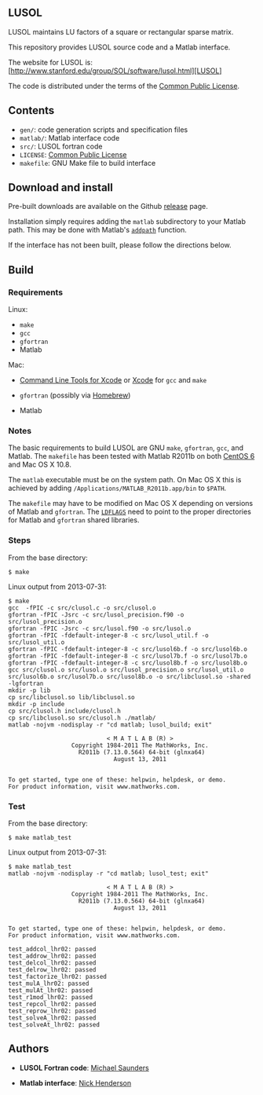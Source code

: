 ## LUSOL

LUSOL maintains LU factors of a square or rectangular sparse matrix.

This repository provides LUSOL source code and a Matlab interface.

The website for LUSOL is: [http://www.stanford.edu/group/SOL/software/lusol.html][LUSOL]

The code is distributed under the terms of the [Common Public License][CPL].

  [LUSOL]: http://www.stanford.edu/group/SOL/software/lusol.html
  [CPL]: http://www.ibm.com/developerworks/library/os-cpl.html

## Contents

* `gen/`: code generation scripts and specification files
* `matlab/`: Matlab interface code
* `src/`: LUSOL fortran code
* `LICENSE`: [Common Public License][CPL]
* `makefile`: GNU Make file to build interface

## Download and install

Pre-built downloads are available on the Github [release][RELEASE] page.

Installation simply requires adding the `matlab` subdirectory to your Matlab path.  This may be done with Matlab's [`addpath`][ADDPATH] function.

If the interface has not been built, please follow the directions below.

  [RELEASE]: https://github.com/nwh/lusol/releases
  [ADDPATH]: http://www.mathworks.com/help/matlab/ref/addpath.html

## Build

### Requirements

Linux:

* `make`
* `gcc`
* `gfortran`
* Matlab

Mac:

* [Command Line Tools for Xcode][CLT] or [Xcode][XC] for `gcc` and `make`
* `gfortran` (possibly via [Homebrew][HB])
* Matlab

  [HB]: http://brew.sh/
  [CLT]: https://developer.apple.com/downloads
  [XC]: http://itunes.apple.com/us/app/xcode/id497799835

### Notes

The basic requirements to build LUSOL are GNU `make`, `gfortran`, `gcc`, and
Matlab. The `makefile` has been tested with Matlab R2011b on both
[CentOS 6][CENTOS] and Mac OS X 10.8.

The `matlab` executable must be on the system path.  On Mac OS X this is
achieved by adding `/Applications/MATLAB_R2011b.app/bin` to `$PATH`.

The `makefile` may have to be modified on Mac OS X depending on versions of
Matlab and `gfortran`.  The [`LDFLAGS`][LDFLAGS] need to point to the proper
directories for Matlab and `gfortran` shared libraries.

  [LDFLAGS]: https://github.com/nwh/lusol/blob/master/makefile#L38
  [CENTOS]: http://www.centos.org/

### Steps

From the base directory:

```
$ make
```

Linux output from 2013-07-31:

```
$ make
gcc  -fPIC -c src/clusol.c -o src/clusol.o
gfortran -fPIC -Jsrc -c src/lusol_precision.f90 -o src/lusol_precision.o
gfortran -fPIC -Jsrc -c src/lusol.f90 -o src/lusol.o
gfortran -fPIC -fdefault-integer-8 -c src/lusol_util.f -o src/lusol_util.o
gfortran -fPIC -fdefault-integer-8 -c src/lusol6b.f -o src/lusol6b.o
gfortran -fPIC -fdefault-integer-8 -c src/lusol7b.f -o src/lusol7b.o
gfortran -fPIC -fdefault-integer-8 -c src/lusol8b.f -o src/lusol8b.o
gcc src/clusol.o src/lusol.o src/lusol_precision.o src/lusol_util.o src/lusol6b.o src/lusol7b.o src/lusol8b.o -o src/libclusol.so -shared -lgfortran
mkdir -p lib
cp src/libclusol.so lib/libclusol.so
mkdir -p include
cp src/clusol.h include/clusol.h
cp src/libclusol.so src/clusol.h ./matlab/
matlab -nojvm -nodisplay -r "cd matlab; lusol_build; exit"

                            < M A T L A B (R) >
                  Copyright 1984-2011 The MathWorks, Inc.
                    R2011b (7.13.0.564) 64-bit (glnxa64)
                              August 13, 2011


To get started, type one of these: helpwin, helpdesk, or demo.
For product information, visit www.mathworks.com.
```

### Test

From the base directory:

```
$ make matlab_test
```

Linux output from 2013-07-31:

```
$ make matlab_test
matlab -nojvm -nodisplay -r "cd matlab; lusol_test; exit"

                            < M A T L A B (R) >
                  Copyright 1984-2011 The MathWorks, Inc.
                    R2011b (7.13.0.564) 64-bit (glnxa64)
                              August 13, 2011


To get started, type one of these: helpwin, helpdesk, or demo.
For product information, visit www.mathworks.com.

test_addcol_lhr02: passed
test_addrow_lhr02: passed
test_delcol_lhr02: passed
test_delrow_lhr02: passed
test_factorize_lhr02: passed
test_mulA_lhr02: passed
test_mulAt_lhr02: passed
test_r1mod_lhr02: passed
test_repcol_lhr02: passed
test_reprow_lhr02: passed
test_solveA_lhr02: passed
test_solveAt_lhr02: passed
```

## Authors

* **LUSOL Fortran code**: [Michael Saunders][MS]
* **Matlab interface**: [Nick Henderson][NWH]

  [MS]: http://www.stanford.edu/~saunders/
  [NWH]: http://www.stanford.edu/~nwh/
